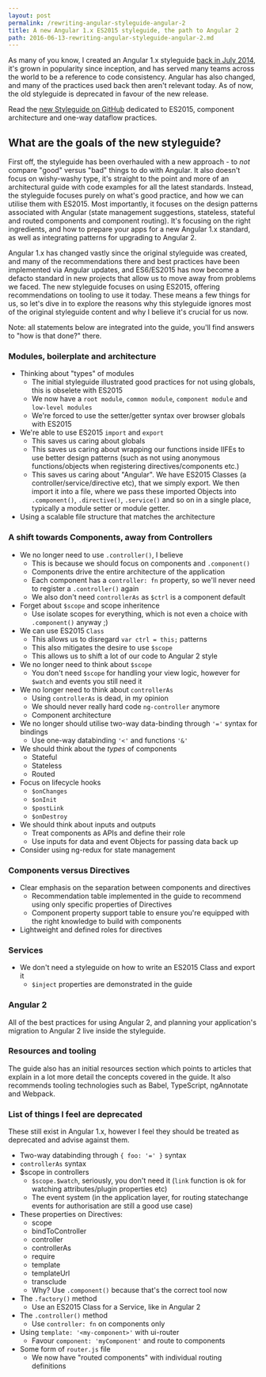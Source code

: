 ```yaml
---
layout: post
permalink: /rewriting-angular-styleguide-angular-2
title: A new Angular 1.x ES2015 styleguide, the path to Angular 2
path: 2016-06-13-rewriting-angular-styleguide-angular-2.md
---
```


As many of you know, I created an Angular 1.x styleguide [back in July 2014](https://github.com/toddmotto/angular-styleguide/commit/47a125d71c50a56515c7b4aadcd31247d74dc723), it's grown in popularity since inception, and has served many teams across the world to be a reference to code consistency. Angular has also changed, and many of the practices used back then aren't relevant today. As of now, the old styleguide is deprecated in favour of the new release.

Read the [new Styleguide on GitHub](https://github.com/toddmotto/angular-styleguide) dedicated to ES2015, component architecture and one-way dataflow practices.

## What are the goals of the new styleguide?

First off, the styleguide has been overhauled with a new approach - to _not_ compare "good" versus "bad" things to do with Angular. It also doesn't focus on wishy-washy type, it's straight to the point and more of an architectural guide with code examples for all the latest standards. Instead, the styleguide focuses purely on what's good practice, and how we can utilise them with ES2015. Most importantly, it focuses on the design patterns associated with Angular (state management suggestions, stateless, stateful and routed components and component routing). It's focusing on the right ingredients, and how to prepare your apps for a new Angular 1.x standard, as well as integrating patterns for upgrading to Angular 2.

Angular 1.x has changed vastly since the original styleguide was created, and many of the recommendations there and best practices have been implemented via Angular updates, and ES6/ES2015 has now become a defacto standard in new projects that allow us to move away from problems we faced. The new styleguide focuses on using ES2015, offering recommendations on tooling to use it today. These means a few things for us, so let's dive in to explore the reasons why this styleguide ignores most of the original styleguide content and why I believe it's crucial for us now.

Note: all statements below are integrated into the guide, you'll find answers to "how is that done?" there.

### Modules, boilerplate and architecture

* Thinking about "types" of modules
  * The initial styleguide illustrated good practices for not using globals, this is obselete with ES2015
  * We now have a `root module`, `common module`, `component module` and `low-level modules`
  * We're forced to use the setter/getter syntax over browser globals with ES2015
* We're able to use ES2015 `import` and `export`
  * This saves us caring about globals
  * This saves us caring about wrapping our functions inside IIFEs to use better design patterns (such as not using anonymous functions/objects when registering directives/components etc.)
  * This saves us caring about "Angular". We have ES2015 Classes (a controller/service/directive etc), that we simply export. We then import it into a file, where we pass these imported Objects into `.component()`, `.directive()`, `.service()` and so on in a single place, typically a module setter or module getter.
* Using a scalable file structure that matches the architecture

### A shift towards Components, away from Controllers

* We no longer need to use `.controller()`, I believe
  * This is because we should focus on components and `.component()`
  * Components drive the entire architecture of the application
  * Each component has a `controller: fn` property, so we'll never need to register a `.controller()` again
  * We also don't need `controllerAs` as `$ctrl` is a component default
* Forget about `$scope` and scope inheritence
  * Use isolate scopes for everything, which is not even a choice with `.component()` anyway ;)
* We can use ES2015 `Class`
  * This allows us to disregard `var ctrl = this;` patterns
  * This also mitigates the desire to use `$scope`
  * This allows us to shift a lot of our code to Angular 2 style
* We no longer need to think about `$scope`
  * You don't need `$scope` for handling your view logic, however for `$watch` and events you still need it
* We no longer need to think about `controllerAs`
  * Using `controllerAs` is dead, in my opinion
  * We should never really hard code `ng-controller` anymore
  * Component architecture
* We no longer should utilise two-way data-binding through `'='` syntax for bindings
  * Use one-way databinding `'<'` and functions `'&'`
* We should think about the _types_ of components
  * Stateful
  * Stateless
  * Routed
* Focus on lifecycle hooks
  * `$onChanges`
  * `$onInit`
  * `$postLink`
  * `$onDestroy`
* We should think about inputs and outputs
  * Treat components as APIs and define their role
  * Use inputs for data and event Objects for passing data back up
* Consider using ng-redux for state management

### Components versus Directives

* Clear emphasis on the separation between components and directives
  * Recommendation table implemented in the guide to recommend using only specific properties of Directives
  * Component property support table to ensure you're equipped with the right knowledge to build with components
* Lightweight and defined roles for directives

### Services

* We don't need a styleguide on how to write an ES2015 Class and export it
  * `$inject` properties are demonstrated in the guide

### Angular 2

All of the best practices for using Angular 2, and planning your application's migration to Angular 2 live inside the styleguide.

### Resources and tooling

The guide also has an initial resources section which points to articles that explain in a lot more detail the concepts covered in the guide. It also recommends tooling technologies such as Babel, TypeScript, ngAnnotate and Webpack.

### List of things I feel are deprecated

These still exist in Angular 1.x, however I feel they should be treated as deprecated and advise against them.

* Two-way databinding through `{ foo: '=' }` syntax
* `controllerAs` syntax
* $scope in controllers
  * `$scope.$watch`, seriously, you don't need it (`link` function is ok for watching attributes/plugin properties etc)
  * The event system (in the application layer, for routing statechange events for authorisation are still a good use case)
* These properties on Directives:
  * scope
  * bindToController
  * controller
  * controllerAs
  * require
  * template
  * templateUrl
  * transclude
  * Why? Use `.component()` because that's the correct tool now
* The `.factory()` method
  * Use an ES2015 Class for a Service, like in Angular 2
* The `.controller()` method
  * Use `controller: fn` on components only
* Using `template: '<my-component>'` with ui-router
  * Favour `component: 'myComponent'` and route to components
* Some form of `router.js` file
  * We now have "routed components" with individual routing definitions
